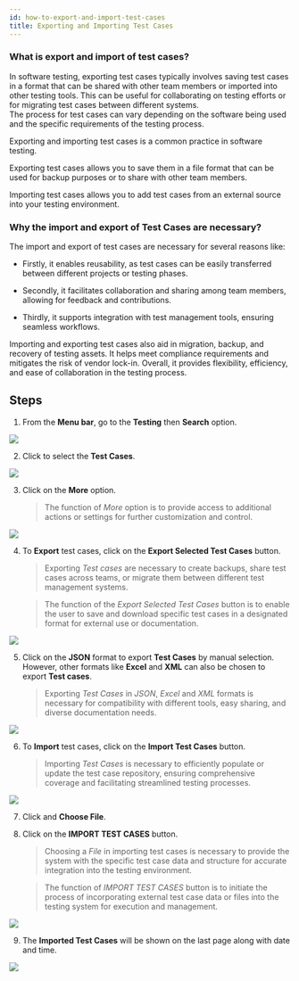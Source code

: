 ```yaml
---
id: how-to-export-and-import-test-cases
title: Exporting and Importing Test Cases
---
```


### What is export and import of test cases?  

In software testing, exporting test cases typically involves saving test cases in a format that can be shared with other team members or imported into other testing tools. This can be useful for collaborating on testing efforts or for migrating test cases between different systems.  
The process for test cases can vary depending on the software being used and the specific requirements of the testing process.

Exporting and importing test cases is a common practice in software testing. 

Exporting test cases allows you to save them in a file format that can be used for backup purposes or to share with other team members.  

Importing test cases allows you to add test cases from an external source into your testing environment.  

### Why the import and export of Test Cases are necessary? 

The import and export of test cases are necessary for several reasons like:  

* Firstly, it enables reusability, as test cases can be easily transferred between different projects or testing phases.  

* Secondly, it facilitates collaboration and sharing among team members, allowing for feedback and contributions.  

* Thirdly, it supports integration with test management tools, ensuring seamless workflows.  

Importing and exporting test cases also aid in migration, backup, and recovery of testing assets. It helps meet compliance requirements and mitigates the risk of vendor lock-in. Overall, it provides flexibility, efficiency, and ease of collaboration in the testing process.

## Steps

1. From the **Menu bar**, go to the **Testing** then **Search** option.

![](/img/how-tos/how-to-export-and-import-test-cases/test-search.png)

2. Click to select the **Test Cases**.

![](/img/how-tos/how-to-export-and-import-test-cases/select-test-cases.png)

3. Click on the **More** option.
   > The function of *More* option is to provide access to additional actions or settings for further customization and control.

![](/img/how-tos/how-to-export-and-import-test-cases/more-option.png)

4. To **Export** test cases, click on the **Export Selected Test Cases** button.
   > Exporting *Test cases* are necessary to create backups, share test cases across teams, or migrate them between different test management systems.

   > The function of the *Export Selected Test Cases* button is to enable the user to save and download specific test cases in a designated format for external use or documentation.

![](/img/how-tos/how-to-export-and-import-test-cases/export-test-cases.png)

5. Click on the **JSON** format to export **Test Cases** by manual selection. However, other formats like **Excel** and **XML** can also be chosen to export **Test cases**.
   > Exporting *Test Cases* in *JSON*, *Excel* and *XML* formats is necessary for compatibility with different tools, easy sharing, and diverse documentation needs.

![](/img/how-tos/how-to-export-and-import-test-cases/json-format.png)

6. To **Import** test cases, click on the **Import Test Cases** button.
   > Importing *Test Cases* is necessary to efficiently populate or update the test case repository, ensuring comprehensive coverage and facilitating streamlined testing processes.

![](/img/how-tos/how-to-export-and-import-test-cases/import-test-cases.png)

7. Click and **Choose File**.
8. Click on the **IMPORT TEST CASES** button.
   > Choosing a *File* in importing test cases is necessary to provide the system with the specific test case data and structure for accurate integration into the testing environment.

   > The function of *IMPORT TEST CASES* button is to initiate the process of incorporating external test case data or files into the testing system for execution and management. 

![](/img/how-tos/how-to-export-and-import-test-cases/file-import.png)

9. The **Imported Test Cases** will be shown on the last page along with date and time.

![](/img/how-tos/how-to-export-and-import-test-cases/last-page.png)